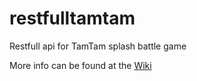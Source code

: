 # restfulltamtam
Restfull api for TamTam splash battle game

More info can be found at the [Wiki](https://github.com/stevenschenk/restfulltamtam/wiki)
